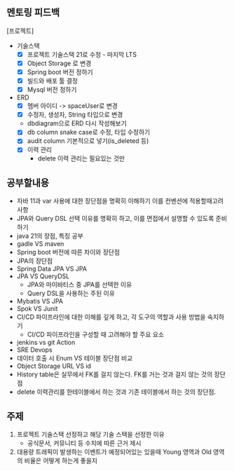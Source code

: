 ## 멘토링 피드백

[프로젝트]

- 기술스택
    - [x] 프로젝트 기술스택 21로 수정 - 마지막 LTS
    - [x] Object Storage 로 변경
    - [x] Spring boot 버전 정하기
    - [x] 빌드와 배포 툴 결정
    - [x] Mysql 버전 정하기
- ERD
    - [x] 멤버 아이디 -> spaceUser로 변경
    - [x] 수정자, 생성자, String 타입으로 변경
    - dbdiagram으로 ERD 다시 작성해보기
    - [x] db column snake case로 수정, 타입 수정하기
    - [x] audit column 기본적으로 넣기(is_deleted 등)
    - [x] 이력 관리
        - delete 이력 관리는 필요있는 것만

## 공부할내용

- 자바 11과 var 사용에 대한 장단점을 명확히 이해하기 이를 컨벤션에 적용할때고려사항
- JPA와 Query DSL 선택 이유를 명확히 하고, 이를 면접에서 설명할 수 있도록 준비하기
- java 21의 장점, 특징 공부
- gadle VS maven
- Spring boot 버전에 따른 차이와 장단점
- JPA의 장단점
- Spring Data JPA VS JPA
- JPA VS QueryDSL
    - JPA와 마이바티스 중 JPA를 선택한 이유
    - Query DSL을 사용하는 주된 이유
- Mybatis VS JPA
- Spok VS Junit
- CI/CD 파이프라인에 대한 이해를 깊게 하고, 각 도구의 역할과 사용 방법을 숙지하기
    - CI/CD 파이프라인을 구성할 때 고려해야 할 주요 요소
- jenkins vs git Action
- SRE Devops
- 데이터 호출 시 Enum VS 테이블 장단점 비교
- Object Storage URL VS id
- History table은 실무에서 FK를 걸지 않는다. FK를 거는 것과 걸지 않는 것의 장단점
- delete 이력관리를 한테이블에서 하는 것과 기존 테이블에서 하는 것의 장단점.

## 주제

1. 프로젝트 기술스택 선정하고 해당 기술 스택을 선정한 이유
    - 공식문서, 커뮤니티 등 수치에 따른 근거 제시
2. 대용량 트래픽이 발생하는 이벤트가 예정되어있는 있을때 Young 영역과 Old 영역의 비율은 어떻게 하는게 좋을지